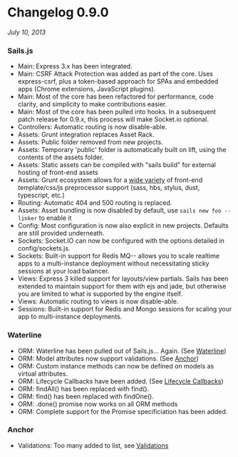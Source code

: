 # Changelog 0.9.0
_July 10, 2013_
### Sails.js
+ Main: Express 3.x has been integrated.
+ Main: CSRF Attack Protection was added as part of the core. Uses express-csrf, plus a token-based approach for SPAs and embedded apps (Chrome extensions, JavaScript plugins).
+ Main: Most of the core has been refactored for performance, code clarity, and simplicity to make contributions easier.
+ Main: Most of the core has been pulled into hooks. In a subsequent patch release for 0.9.x, this process will make Socket.io optional.
+ Controllers: Automatic routing is now disable-able.
+ Assets: Grunt integration replaces Asset Rack.
+ Assets: Public folder removed from new projects.
+ Assets: Temporary 'public' folder is automatically built on lift, using the contents of the assets folder.
+ Assets: Static assets can be compiled with "sails build" for external hosting of front-end assets
+ Assets: Grunt ecosystem allows for a [wide variety](https://github.com/gruntjs/grunt-contrib) of front-end template/css/js preprocessor support (sass, hbs, stylus, dust, typescript, etc.)
+ Routing: Automatic 404 and 500 routing is replaced.
+ Assets: Asset bundling is now disabled by default, use `sails new foo --linker` to enable it
+ Config: Most configuration is now also explicit in new projects. Defaults are still provided underneath.
+ Sockets: Socket.IO can now be configured with the options detailed in config/sockets.js.
+ Sockets: Built-in support for Redis MQ-- allows you to scale realtime apps to a multi-instance deployment without necessitating sticky sessions at your load balancer.
+ Views: Express 3 killed support for layouts/view partials. Sails has been extended to maintain support for them with ejs and jade, but otherwise you are limited to what is supported by the engine itself.
+ Views: Automatic routing to views is now disable-able.
+ Sessions: Built-in support for Redis and Mongo sessions for scaling your app to multi-instance deployments.

### Waterline
+ ORM: Waterline has been pulled out of Sails.js... Again. (See [Waterline](https://github.com/balderdashy/waterline))
+ ORM: Model attributes now support validations. (See [Anchor](https://github.com/balderdashy/anchor))
+ ORM: Custom instance methods can now be defined on models as virtual attributes.
+ ORM: Lifecycle Callbacks have been added. (See [Lifecycle Callbacks](https://github.com/balderdashy/sails-docs/tree/0.9))
+ ORM: findAll() has been replaced with find().
+ ORM: find() has been replaced with findOne().
+ ORM: .done() promise now works on all ORM methods
+ ORM: Complete support for the Promise specificiation has been added.

### Anchor
+ Validations: Too many added to list, see [Validations](https://github.com/balderdashy/sails-docs/tree/0.9)

<docmeta name="displayName" value="0.9.0 Changelog">
<docmeta name="version" value="0.9.0">
